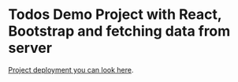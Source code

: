 # Todos Demo Project with React, Bootstrap and fetching data from server


[Project deployment you can look here](https://jan-web.github.io/todos-react-bootstrap-fetch-from-server/).
